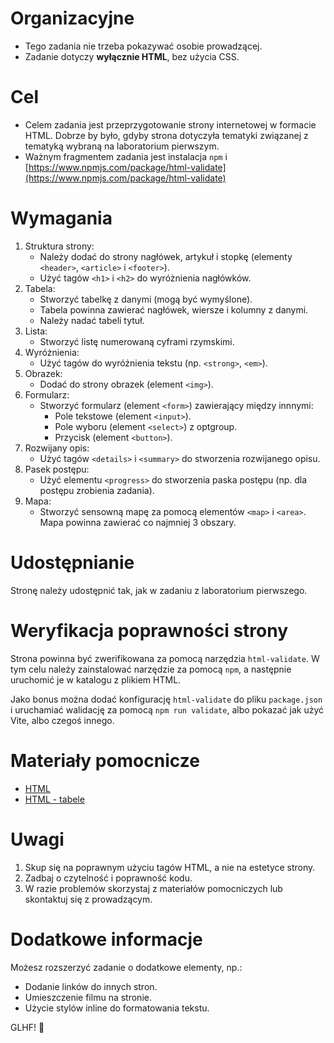 # Organizacyjne

- Tego zadania nie trzeba pokazywać osobie prowadzącej.
- Zadanie dotyczy **wyłącznie HTML**, bez użycia CSS.

# Cel

- Celem zadania jest przeprzygotowanie strony internetowej w formacie HTML. Dobrze by było, gdyby strona dotyczyła tematyki związanej z tematyką wybraną na laboratorium pierwszym.
- Ważnym fragmentem zadania jest instalacja `npm` i [https://www.npmjs.com/package/html-validate](https://www.npmjs.com/package/html-validate)

# Wymagania

1. Struktura strony:
   - Należy dodać do strony nagłówek, artykuł i stopkę (elementy `<header>`, `<article>` i `<footer>`).
   - Użyć tagów `<h1>` i `<h2>` do wyróżnienia nagłówków.
2. Tabela:
   - Stworzyć tabelkę z danymi (mogą być wymyślone).
   - Tabela powinna zawierać nagłówek, wiersze i kolumny z danymi.
   - Należy nadać tabeli tytuł.
3. Lista:
   - Stworzyć listę numerowaną cyframi rzymskimi.
4. Wyróżnienia:
   - Użyć tagów do wyróżnienia tekstu (np. `<strong>`, `<em>`).
5. Obrazek:
   - Dodać do strony obrazek (element `<img>`).
6. Formularz:
   - Stworzyć formularz (element `<form>`) zawierający między innnymi:
       - Pole tekstowe (element `<input>`).
       - Pole wyboru (element `<select>`) z optgroup.
       - Przycisk (element `<button>`).
7. Rozwijany opis:
   - Użyć tagów `<details>` i `<summary>` do stworzenia rozwijanego opisu.
8. Pasek postępu:
    - Użyć elementu `<progress>` do stworzenia paska postępu (np. dla postępu zrobienia zadania).
9. Mapa:
    - Stworzyć sensowną mapę za pomocą elementów `<map>` i `<area>`. Mapa powinna zawierać co najmniej 3 obszary.

# Udostępnianie

Stronę należy udostępnić tak, jak w zadaniu z laboratorium pierwszego.

# Weryfikacja poprawności strony

Strona powinna być zwerifikowana za pomocą narzędzia `html-validate`. W tym celu należy zainstalować narzędzie za pomocą `npm`, a następnie uruchomić je w katalogu z plikiem HTML.

Jako bonus można dodać konfigurację `html-validate` do pliku `package.json` i uruchamiać walidację za pomocą `npm run validate`, albo pokazać jak użyć Vite, albo czegoś innego.

# Materiały pomocnicze

- [HTML](https://developer.mozilla.org/en-US/docs/Web/HTML/Element)
- [HTML - tabele](https://developer.mozilla.org/en-US/docs/Web/HTML/Element/table)

# Uwagi

1. Skup się na poprawnym użyciu tagów HTML, a nie na estetyce strony.
2. Zadbaj o czytelność i poprawność kodu.
3. W razie problemów skorzystaj z materiałów pomocniczych lub skontaktuj się z prowadzącym.

# Dodatkowe informacje

Możesz rozszerzyć zadanie o dodatkowe elementy, np.:

- Dodanie linków do innych stron.
- Umieszczenie filmu na stronie.
- Użycie stylów inline do formatowania tekstu.

GLHF! 🚀
